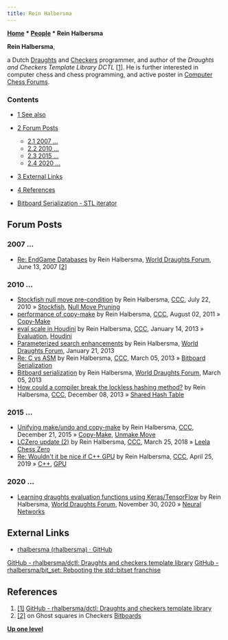 ```yaml
---
title: Rein Halbersma
---
```

**[Home](Home "Home") \* [People](People "People") \* Rein Halbersma**


**Rein Halbersma**,  

a Dutch [Draughts](Draughts "Draughts") and [Checkers](Checkers "Checkers") programmer, and author of the *Draughts and Checkers Template Library DCTL* <a id="cite-note-1" href="#cite-ref-1">[1]</a>. He is further interested in computer chess and chess programming, and active poster in [Computer Chess Forums](Computer_Chess_Forums "Computer Chess Forums"). 



### Contents


* [1 See also](#see-also)
* [2 Forum Posts](#forum-posts)
	+ [2.1 2007 ...](#2007-...)
	+ [2.2 2010 ...](#2010-...)
	+ [2.3 2015 ...](#2015-...)
	+ [2.4 2020 ...](#2020-...)
* [3 External Links](#external-links)
* [4 References](#references)






* [Bitboard Serialization - STL iterator](Bitboard_Serialization#STLIterator "Bitboard Serialization")


## Forum Posts


### 2007 ...


* [Re: EndGame Databases](http://laatste.info/bb3/viewtopic.php?p=56160) by Rein Halbersma, [World Draughts Forum](http://laatste.info/bb3/index.php), June 13, 2007 <a id="cite-note-2" href="#cite-ref-2">[2]</a>


### 2010 ...


* [Stockfish null move pre-condition](http://www.talkchess.com/forum/viewtopic.php?t=35543) by Rein Halbersma, [CCC](CCC "CCC"), July 22, 2010 » [Stockfish](Stockfish "Stockfish"), [Null Move Pruning](Null_Move_Pruning "Null Move Pruning")
* [performance of copy-make](http://www.talkchess.com/forum/viewtopic.php?t=39938) by Rein Halbersma, [CCC](CCC "CCC"), August 02, 2011 » [Copy-Make](Copy-Make "Copy-Make")
* [eval scale in Houdini](http://www.talkchess.com/forum/viewtopic.php?t=46879) by Rein Halbersma, [CCC](CCC "CCC"), January 14, 2013 » [Evaluation](Evaluation "Evaluation"), [Houdini](Houdini "Houdini")
* [Parameterized search enhancements](http://laatste.info/bb3/viewtopic.php?f=53&t=4037&sid=35cf89fbd7e88f75c93f3d58ccb6e59a) by Rein Halbersma, [World Draughts Forum](http://laatste.info/bb3/index.php), January 21, 2013
* [Re: C vs ASM](http://www.talkchess.com/forum/viewtopic.php?t=47414&start=4) by Rein Halbersma, [CCC](CCC "CCC"), March 05, 2013 » [Bitboard Serialization](Bitboard_Serialization "Bitboard Serialization")
* [Bitboard serialization](http://laatste.info/bb3/viewtopic.php?f=53&t=4072&sid=35cf89fbd7e88f75c93f3d58ccb6e59a) by Rein Halbersma, [World Draughts Forum](http://laatste.info/bb3/index.php), March 05, 2013
* [How could a compiler break the lockless hashing method?](http://www.talkchess.com/forum/viewtopic.php?t=50388) by Rein Halbersma, [CCC](CCC "CCC"), December 08, 2013 » [Shared Hash Table](Shared_Hash_Table "Shared Hash Table")


### 2015 ...


* [Unifying make/undo and copy-make](http://www.talkchess.com/forum/viewtopic.php?t=58647) by Rein Halbersma, [CCC](CCC "CCC"), December 21, 2015 » [Copy-Make](Copy-Make "Copy-Make"), [Unmake Move](Unmake_Move "Unmake Move")
* [LCZero update (2)](http://www.talkchess.com/forum3/viewtopic.php?f=2&t=66929) by Rein Halbersma, [CCC](CCC "CCC"), March 25, 2018 » [Leela Chess Zero](Leela_Chess_Zero "Leela Chess Zero")
* [Re: Wouldn't it be nice if C++ GPU](http://www.talkchess.com/forum3/viewtopic.php?f=7&t=70584&start=5) by Rein Halbersma, [CCC](CCC "CCC"), April 25, 2019 » [C++](Cpp "Cpp"), [GPU](GPU "GPU")


### 2020 ...


* [Learning draughts evaluation functions using Keras/TensorFlow](http://laatste.info/bb3/viewtopic.php?f=53&t=8327) by Rein Halbersma, [World Draughts Forum](http://laatste.info/bb3/viewforum.php?f=53), November 30, 2020 » [Neural Networks](Neural_Networks "Neural Networks")


## External Links


* [rhalbersma (rhalbersma) · GitHub](https://github.com/rhalbersma)


 [GitHub - rhalbersma/dctl: Draughts and checkers template library](https://github.com/rhalbersma/dctl)
 [GitHub - rhalbersma/bit\_set: Rebooting the std::bitset franchise](https://github.com/rhalbersma/bit_set)
## References


1. <a id="cite-ref-1" href="#cite-note-1">[1]</a> [GitHub - rhalbersma/dctl: Draughts and checkers template library](https://github.com/rhalbersma/dctl)
2. <a id="cite-ref-2" href="#cite-note-2">[2]</a> on Ghost squares in Checkers [Bitboards](Bitboards "Bitboards")

**[Up one level](People "People")**







 
